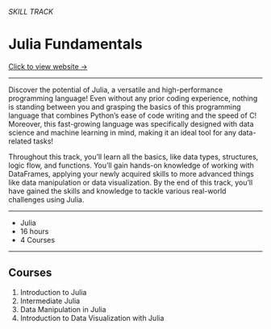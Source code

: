 *SKILL TRACK*

# Julia Fundamentals

[Click to view website →](https://app.datacamp.com/learn/skill-tracks/julia-fundamentals)

---

Discover the potential of Julia, a versatile and high-performance programming language! Even without any prior coding experience, nothing is standing between you and grasping the basics of this programming language that combines Python’s ease of code writing and the speed of C! Moreover, this fast-growing language was specifically designed with data science and machine learning in mind, making it an ideal tool for any data-related tasks!

Throughout this track, you’ll learn all the basics, like data types, structures, logic flow, and functions. You’ll gain hands-on knowledge of working with DataFrames, applying your newly acquired skills to more advanced things like data manipulation or data visualization. By the end of this track, you’ll have gained the skills and knowledge to tackle various real-world challenges using Julia.

---

- Julia
- 16 hours
- 4 Courses

---

## Courses
1. Introduction to Julia
2. Intermediate Julia
3. Data Manipulation in Julia
4. Introduction to Data Visualization with Julia